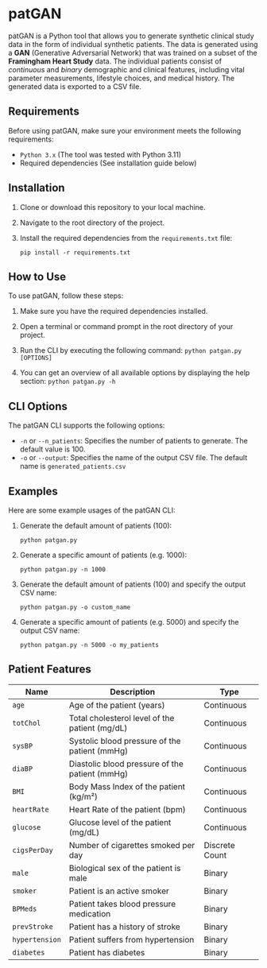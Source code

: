 # patGAN

patGAN is a Python tool that allows you to generate synthetic clinical study data in the form of individual synthetic patients. The data is generated using a **GAN** (Generative Adversarial Network) that was trained on a subset of the **Framingham Heart Study** data. The individual patients consist of *continuous* and *binary* demographic and clinical features, including vital parameter measurements, lifestyle choices, and medical history. The generated data is exported to a CSV file.

## Requirements

Before using patGAN, make sure your environment meets the following requirements:

- `Python 3.x` (The tool was tested with Python 3.11)
- Required dependencies (See installation guide below)

## Installation

1. Clone or download this repository to your local machine.

2. Navigate to the root directory of the project.

3. Install the required dependencies from the `requirements.txt` file:

    `pip install -r requirements.txt`

## How to Use

To use patGAN, follow these steps:

1. Make sure you have the required dependencies installed.

2. Open a terminal or command prompt in the root directory of your project.

3. Run the CLI by executing the following command:
    `python patgan.py [OPTIONS]`

4. You can get an overview of all available options by displaying the help section:
    `python patgan.py -h`



## CLI Options

The patGAN CLI supports the following options:

- `-n` or `--n_patients`: Specifies the number of patients to generate. The default value is 100.
- `-o` or `--output`: Specifies the name of the output CSV file. The default name is `generated_patients.csv`

## Examples

Here are some example usages of the patGAN CLI:

1. Generate the default amount of patients (100):
    ```
    python patgan.py
    ```

2. Generate a specific amount of patients (e.g. 1000):
    ```
    python patgan.py -n 1000
    ```
        
3. Generate the default amount of patients (100) and specify the output CSV name:
    ```
    python patgan.py -o custom_name
    ```

4. Generate a specific amount of patients (e.g. 5000) and specify the output CSV name:
    ```
    python patgan.py -n 5000 -o my_patients
    ```


## Patient Features

| **Name**         | **Description**                                             | **Type**            |
|------------------|-------------------------------------------------------------|---------------------|
| `age`            | Age of the patient (years)                                  | Continuous          |
| `totChol`        | Total cholesterol level of the patient (mg/dL)              | Continuous          |
| `sysBP`          | Systolic blood pressure of the patient (mmHg)               | Continuous          |
| `diaBP`          | Diastolic blood pressure of the patient (mmHg)              | Continuous          |
| `BMI`            | Body Mass Index of the patient (kg/m²)                      | Continuous          |
| `heartRate`      | Heart Rate of the patient (bpm)                             | Continuous          |
| `glucose`        | Glucose level of the patient (mg/dL)                        | Continuous          |
| `cigsPerDay`     | Number of cigarettes smoked per day                         | Discrete Count      |
| `male`           | Biological sex of the patient is male                       | Binary              |
| `smoker`         | Patient is an active smoker                                 | Binary              |
| `BPMeds`         | Patient takes blood pressure medication                     | Binary              |
| `prevStroke`     | Patient has a history of stroke                             | Binary              |
| `hypertension`   | Patient suffers from hypertension                           | Binary              |
| `diabetes`       | Patient has diabetes                                        | Binary              |
